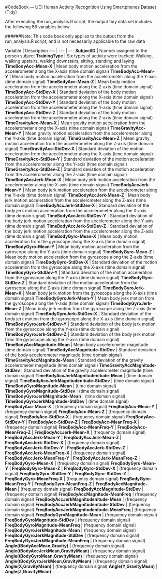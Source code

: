 #CodeBook — UCI Human Activity Recognition Using Smartphones Dataset (Tidy)

After executing the run_analysis.R script, the output tidy data set includes the following 88 variables below.

######Note: This code book only applies to the output from the run_analysis.R script, and is not necessarily applicable to the raw data

Variable | Description 
--- | --- | ---
**SubjectID** | Number assigned to the person subject
**TrainingType** | Six types of activity were tracked: Walking, walking upstairs, walking downstairs, sitting, standing and laying
**TimeBodyAcc-Mean-X** | Mean body motion acceleration from the accelerometer along the X-axis (time domain signal)
**TimeBodyAcc-Mean-Y** | Mean body motion acceleration from the accelerometer along the Y-axis (time domain signal)
**TimeBodyAcc-Mean-Z** | Mean body motion acceleration from the accelerometer along the Z-axis (time domain signal)
**TimeBodyAcc-StdDev-X** | Standard deviation of the body motion acceleration from the accelerometer along the X-axis (time domain signal)
**TimeBodyAcc-StdDev-Y** | Standard deviation of the body motion acceleration from the accelerometer along the Y-axis (time domain signal)
**TimeBodyAcc-StdDev-Z** | Standard deviation of the body motion acceleration from the accelerometer along the Z-axis (time domain signal)
**TimeGravityAcc-Mean-X** | Mean gravity motion acceleration from the accelerometer along the X-axis (time domain signal)
**TimeGravityAcc-Mean-Y** | Mean gravity motion acceleration from the accelerometer along the Y-axis (time domain signal)
**TimeGravityAcc-Mean-Z** | Mean gravity motion acceleration from the accelerometer along the Z-axis (time domain signal)
**TimeGravityAcc-StdDev-X** | Standard deviation of the motion acceleration from the accelerometer along the X-axis (time domain signal)
**TimeGravityAcc-StdDev-Y** | Standard deviation of the motion acceleration from the accelerometer along the Y-axis (time domain signal)
**TimeGravityAcc-StdDev-Z** | Standard deviation of the motion acceleration from the accelerometer along the Z-axis (time domain signal)
**TimeBodyAccJerk-Mean-X** | Mean body jerk motion acceleration from the accelerometer along the X-axis (time domain signal)
**TimeBodyAccJerk-Mean-Y** | Mean body jerk motion acceleration from the accelerometer along the Y-axis (time domain signal)
**TimeBodyAccJerk-Mean-Z** | Mean body jerk motion acceleration from the accelerometer along the Z-axis (time domain signal)
**TimeBodyAccJerk-StdDev-X** | Standard deviation of the body jerk motion acceleration from the accelerometer along the X-axis (time domain signal)
**TimeBodyAccJerk-StdDev-Y** | Standard deviation of the body jerk motion acceleration from the accelerometer along the Y-axis (time domain signal)
**TimeBodyAccJerk-StdDev-Z** | Standard deviation of the body jerk motion acceleration from the accelerometer along the Z-axis (time domain signal)
**TimeBodyGyro-Mean-X** | Mean body motion acceleration from the gyroscope along the X-axis (time domain signal)
**TimeBodyGyro-Mean-Y** | Mean body motion acceleration from the gyroscope along the Y-axis (time domain signal)
**TimeBodyGyro-Mean-Z** | Mean body motion acceleration from the gyroscope along the Z-axis (time domain signal)
**TimeBodyGyro-StdDev-X** | Standard deviation of the motion acceleration from the gyroscope along the X-axis (time domain signal)
**TimeBodyGyro-StdDev-Y** | Standard deviation of the motion acceleration from the gyroscope along the Y-axis (time domain signal)
**TimeBodyGyro-StdDev-Z** | Standard deviation of the motion acceleration from the gyroscope along the Z-axis (time domain signal)
**TimeBodyGyroJerk-Mean-X** | Mean body jerk motion from the gyroscope along the X-axis (time domain signal)
**TimeBodyGyroJerk-Mean-Y** | Mean body jerk motion from the gyroscope along the Y-axis (time domain signal)
**TimeBodyGyroJerk-Mean-Z** | Mean body jerk motion from the gyroscope along the Z-axis (time domain signal)
**TimeBodyGyroJerk-StdDev-X** | Standard deviation of the body jerk motion from the gyroscope along the X-axis (time domain signal)
**TimeBodyGyroJerk-StdDev-Y** | Standard deviation of the body jerk motion from the gyroscope along the Y-axis (time domain signal)
**TimeBodyGyroJerk-StdDev-Z** | Standard deviation of the body jerk motion from the gyroscope along the Z-axis (time domain signal)
**TimeBodyAccMagnitude-Mean** | Mean body accelerometer magnitude (time domain signal)
**TimeBodyAccMagnitude-StdDev** | Standard deviation of the body accelerometer magnitude (time domain signal)
**TimeGravityAccMagnitude-Mean** | Standard deviation of the gravity accelerometer magnitude (time domain signal)
**TimeGravityAccMagnitude-StdDev** | Standard deviation of the gravity accelerometer magnitude (time domain signal)
**TimeBodyAccJerkMagnitudenitude-Mean** |  (time domain signal)
**TimeBodyAccJerkMagnitudenitude-StdDev** |  (time domain signal)
**TimeBodyGyroMagnitude-Mean** |  (time domain signal)
**TimeBodyGyroMagnitude-StdDev** |  (time domain signal)
**TimeBodyGyroJerkMagnitude-Mean** |  (time domain signal)
**TimeBodyGyroJerkMagnitude-StdDev** |  (time domain signal)
**FreqBodyAcc-Mean-X** |  (frequency domain signal)
**FreqBodyAcc-Mean-Y** | (frequency domain signal)
**FreqBodyAcc-Mean-Z** | (frequency domain signal)
**FreqBodyAcc-StdDev-X** | (frequency domain signal)
**FreqBodyAcc-StdDev-Y** | 
**FreqBodyAcc-StdDev-Z** | 
**FreqBodyAcc-MeanFreq-X** | (frequency domain signal)
**FreqBodyAcc-MeanFreq-Y** | 
**FreqBodyAcc-MeanFreq-Z** | 
**FreqBodyAccJerk-Mean-X** | (frequency domain signal)
**FreqBodyAccJerk-Mean-Y** | 
**FreqBodyAccJerk-Mean-Z** | 
**FreqBodyAccJerk-StdDev-X** | (frequency domain signal)
**FreqBodyAccJerk-StdDev-Y** | 
**FreqBodyAccJerk-StdDev-Z** | 
**FreqBodyAccJerk-MeanFreq-X** | (frequency domain signal)
**FreqBodyAccJerk-MeanFreq-Y** | 
**FreqBodyAccJerk-MeanFreq-Z** | 
**FreqBodyGyro-Mean-X** | (frequency domain signal)
**FreqBodyGyro-Mean-Y** | 
**FreqBodyGyro-Mean-Z** | 
**FreqBodyGyro-StdDev-X** | (frequency domain signal)
**FreqBodyGyro-StdDev-Y** | 
**FreqBodyGyro-StdDev-Z** | 
**FreqBodyGyro-MeanFreq-X** | (frequency domain signal)
**FreqBodyGyro-MeanFreq-Y** | 
**FreqBodyGyro-MeanFreq-Z** | 
**FreqBodyAccMagnitude-Mean** | (frequency domain signal)
**FreqBodyAccMagnitude-StdDev** | (frequency domain signal)
**FreqBodyAccMagnitude-MeanFreq** | (frequency domain signal)
**FreqBodyAccJerkMagnitudenitude-Mean** | (frequency domain signal)
**FreqBodyAccJerkMagnitudenitude-StdDev** | (frequency domain signal)
**FreqBodyAccJerkMagnitudenitude-MeanFreq** | (frequency domain signal)
**FreqBodyGyroMagnitude-Mean** | (frequency domain signal)
**FreqBodyGyroMagnitude-StdDev** | (frequency domain signal)
**FreqBodyGyroMagnitude-MeanFreq** | (frequency domain signal)
**FreqBodyGyroJerkMagnitude-Mean** | (frequency domain signal)
**FreqBodyGyroJerkMagnitude-StdDev** | (frequency domain signal)
**FreqBodyGyroJerkMagnitude-MeanFreq** | (frequency domain signal)
**Angle(tBodyAccMean,Gravity)** | (frequency domain signal)
**Angle(tBodyAccJerkMean,GravityMean)** | (frequency domain signal)
**Angle(tBodyGyroMean,GravityMean)** | (frequency domain signal)
**Angle(tBodyGyroJerkMean,GravityMean)** | (frequency domain signal)
**Angle(X,GravityMean)** | (frequency domain signal)
**Angle(Y,GravityMean)** | 
**Angle(Z,GravityMean)** | 

